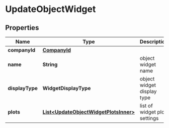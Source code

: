 

# UpdateObjectWidget


## Properties

| Name | Type | Description | Notes |
|------------ | ------------- | ------------- | -------------|
|**companyId** | [**CompanyId**](CompanyId.md) |  |  [optional] |
|**name** | **String** | object widget name |  |
|**displayType** | **WidgetDisplayType** | object widget display type |  |
|**plots** | [**List&lt;UpdateObjectWidgetPlotsInner&gt;**](UpdateObjectWidgetPlotsInner.md) | list of widget plot settings |  |



